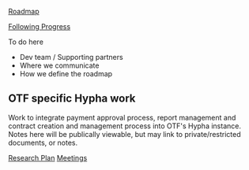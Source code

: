 [Roadmap](https://github.com/OpenTechFund/opentech.fund/wiki/Roadmap)

[Following Progress](https://github.com/OpenTechFund/opentech.fund/wiki/Following-progress)

To do here
- Dev team / Supporting partners
- Where we communicate
- How we define the roadmap


## OTF specific Hypha work

Work to integrate payment approval process, report management and contract creation and management process into OTF's Hypha instance. Notes here will be publically viewable, but may link to private/restricted documents, or notes.

[Research Plan](https://github.com/OpenTechFund/hypha/wiki/OTF-Finance-workflow-Research-Plan)
[Meetings](https://github.com/OpenTechFund/hypha/wiki/OTF-Finance-workflow-project-meetings)